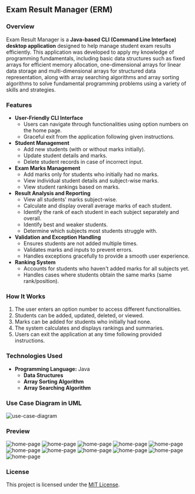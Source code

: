 ## Exam Result Manager (ERM)

### Overview
Exam Result Manager is a **Java-based CLI (Command Line Interface) desktop application** designed to help manage student exam results 
efficiently. This application was developed to apply my knowledge of programming fundamentals, including basic data structures such as 
fixed arrays for efficient memory allocation, one-dimensional arrays for linear data storage and multi-dimensional arrays for structured 
data representation, along with array searching algorithms and array sorting algorithms to solve fundamental programming problems using a variety of skills and strategies.

### Features
- **User-Friendly CLI Interface**
  - Users can navigate through functionalities using option numbers on the home page.
  - Graceful exit from the application following given instructions.
- **Student Management**
  - Add new students (with or without marks initially).
  - Update student details and marks.
  - Delete student records in case of incorrect input.
- **Exam Marks Management**
  - Add marks only for students who initially had no marks.
  - View individual student details and subject-wise marks.
  - View student rankings based on marks.
- **Result Analysis and Reporting**
  - View all students' marks subject-wise.
  - Calculate and display overall average marks of each student.
  - Identify the rank of each student in each subject separately and overall.
  - Identify best and weaker students.
  - Determine which subjects most students struggle with.
- **Validation and Exception Handling**
  - Ensures students are not added multiple times.
  - Validates marks and inputs to prevent errors.
  - Handles exceptions gracefully to provide a smooth user experience.
- **Ranking System**
  - Accounts for students who haven't added marks for all subjects yet.
  - Handles cases where students obtain the same marks (same rank/position).

### How It Works
1. The user enters an option number to access different functionalities.
2. Students can be added, updated, deleted, or viewed.
3. Marks can be added for students who initially had none.
4. The system calculates and displays rankings and summaries.
5. Users can exit the application at any time following provided instructions.

### Technologies Used
- **Programming Language:** Java
  - **Data Structures** 
  - **Array Sorting Algorithm**
  - **Array Searching Algorithm** 

### Use Case Diagram in UML
![use-case-diagram](/assets/use-case-diagram.png)

### Preview

![home-page](/assets/home-page.gif)
![home-page](/assets/add-new-student.gif)
![home-page](/assets/add-new-student-with-marks.gif)
![home-page](/assets/add-marks.gif)
![home-page](/assets/update-student-details.gif)
![home-page](/assets/update-marks.gif)
![home-page](/assets/delete-student.gif)
![home-page](/assets/print-student-details.gif)
![home-page](/assets/print-student-ranks.gif)
![home-page](/assets/best-in-pf.gif)
![home-page](/assets/best-in-dbms.gif)


### License
This project is licensed under the [MIT License](/LICENSE).


